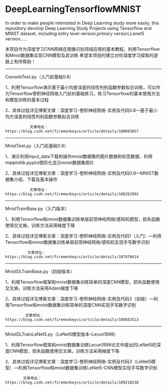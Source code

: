 # DeepLearningTensorflowMNIST
In order to make people interested in Deep Learning  study more easily, this repository devolop Deep Learning Study Projects using Tensorflow and MNIST dataset, including entry level version,primary version,Lenet5 version.....

本项目作为深度学习CNN网络在图像识别领域应用的基本教程，利用Tensorflow和Mnist数据集实现CNN模型及其训练
希望本项目的建立对你深度学习探索的道路上有所帮助！

--------------------------------------------------------------------------------------------------

ConsoleTest.py（入门前基础0.8）

1、利用Tensorflow演示基于最小均差误差的线性判别函数参数拟合训练，可以作为Tensorflow卷积神经网络入门前的基础练习，练习Tensorflow的基本使用方法和模型训练的基本过程

2、具体过程详见博客文章：深度学习-卷积神经网络-实例及代码0.8—基于最小均方误差的线性判别函数参数拟合训练

               文章地址：https://blog.csdn.net/firemonkeycs/article/details/108093857
               
----------------------------------------------------------------------------------------------------------

MnistTest.py（入门前基础0.9）

1、演示利用input_data下载和操作mnist数据集的图片数据和标签数据，利用matplotlib.pyplot图形化显示mnist数据集图片

2、具体过程详见博客文章：深度学习-卷积神经网络-实例及代码0.9—MNIST数据集介绍、下载及基本操作

               文章地址：https://blog.csdn.net/firemonkeycs/article/details/108262991

-----------------------------------------------------------------------------------------------------------

MnistTrainBase.py（入门版本）

1、利用Tensorflow和mnist数据集训练单层前馈神经网络/感知机模型，损失函数使用交叉熵，训练方法采用梯度下降

2、具体过程详见博客文章：深度学习-卷积神经网络-实例及代码1（入门）—利用Tensorflow和mnist数据集训练单层前馈神经网络/感知机实现手写数字识别
               
              文章地址：https://blog.csdn.net/firemonkeycs/article/details/107870414

-----------------------------------------------------------------------------------------------------------

MnistDLTrainBase.py（初级版本）

1、利用Tensorflow框架和mnist数据集训练简单的深度CNN模型，损失函数使用交叉熵，训练方法采用Adam梯度下降

2、具体过程详见博客文章：深度学习-卷积神经网络-实例及代码2（初级）—利用Tensorflow和mnist数据集训练简单的深度CNN实现手写数字识别
             
             文章地址：https://blog.csdn.net/firemonkeycs/article/details/108563513

-------------------------------------------------------------------------------------------------------------

MnistDLTrainLeNet5.py（LeNet5模型版本-Lecun1998）

1、利用Tensorflow框架和mnist数据集训练Lecun1998论文中提出的LeNet5的深度CNN模型，损失函数使用交叉熵，训练方法采用梯度下降

2、具体过程详见博客文章：深度学习-卷积神经网络-实例及代码3（LeNet5模型）—利用Tensorflow和mnist数据集训练LeNet5-CNN模型实现手写数字识别

            文章地址：https://blog.csdn.net/firemonkeycs/article/details/109210258





